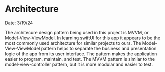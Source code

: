 # Architecture
Date: 3/19/24

The architecure design pattern being used in this project is MVVM,
or Model-View-ViewModel. In learning swiftUI for this app it appears
to be the most commonly used architecture for similar projects
to ours. The Model-View-ViewModel pattern helps to
separate the business and presentation logic of the app
from its user interface. The pattern makes the application easier
to program, maintain, and test. The MVVM pattern is similar to the
model-view-controller pattern, but it is more modular and easier to test.